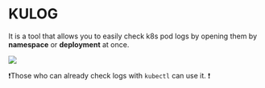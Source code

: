 # KULOG

It is a tool that allows you to easily check k8s pod logs by opening them by <b>namespace</b> or <b>deployment</b> at once.

<a href="https://www.youtube.com/watch?v=m6fx5ryj-cg" target="_blank"><img src="https://user-images.githubusercontent.com/5800440/221353303-c13a4670-c3d5-4907-a7f3-9e3a4974274f.png"></a>

❗️Those who can already check logs with `kubectl` can use it. ❗
